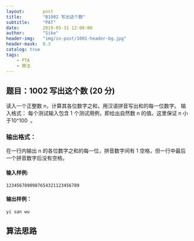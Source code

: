 ```yaml
---
layout:       post
title:        "B1002 写出这个数"
subtitle:     "PAT"
date:         2019-05-31 12:00:00
author:       "Sike"
header-img:   "img/in-post/1001-header-bg.jpg"
header-mask:  0.3
catalog: true
tags:
    - PTA
    - 算法
---
```


## 题目：1002 写出这个数 (20 分)
读入一个正整数 n，计算其各位数字之和，用汉语拼音写出和的每一位数字。
输入格式：
每个测试输入包含 1 个测试用例，即给出自然数 n 的值。这里保证 n 小于$10\^100$
​​ 。

### 输出格式：
在一行内输出 n 的各位数字之和的每一位，拼音数字间有 1 空格，但一行中最后一个拼音数字后没有空格。

#### 输入样例:
`1234567890987654321123456789`
#### 输出样例：
`yi san wu`

## 算法思路
